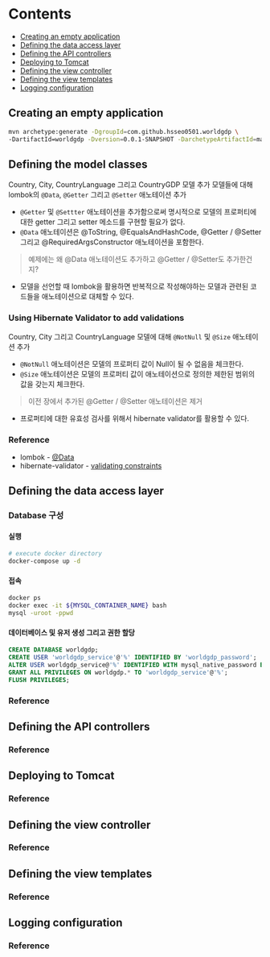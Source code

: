 # Contents
* [Creating an empty application](#Creating-an-empty-application)
* [Defining the data access layer](#Defining-the-data-access-layer)
* [Defining the API controllers](#Defining-the-API-controllers)
* [Deploying to Tomcat](#Deploying-to-Tomcat)
* [Defining the view controller](#Defining-the-view-controller)
* [Defining the view templates](#Defining-the-view-templates)
* [Logging configuration](#Logging-configuration)

## Creating an empty application
```bash
mvn archetype:generate -DgroupId=com.github.hsseo0501.worldgdp \
-DartifactId=worldgdp -Dversion=0.0.1-SNAPSHOT -DarchetypeArtifactId=maven-archetype-webapp
```

## Defining the model classes
Country, City, CountryLanguage 그리고 CountryGDP 모델 추가
모델들에 대해 lombok의 ```@Data```, ```@Getter``` 그리고 ```@Setter``` 애노테이션 추가
* ```@Getter``` 및 ```@Settter``` 애노테이션을 추가함으로써 명시적으로 모델의 프로퍼티에 대한 getter 그리고 setter 메소드를 구현할 필요가 없다.
* ```@Data``` 애노테이션은 @ToString, @EqualsAndHashCode, @Getter / @Setter 그리고 @RequiredArgsConstructor 애노테이션을 포함한다.
> 예제에는 왜 @Data 애노테이션도 추가하고 @Getter / @Setter도 추가한건지? 
* 모델을 선언할 때 lombok을 활용하면 반복적으로 작성해야하는 모델과 관련된 코드들을 애노테이션으로 대체할 수 있다.

### Using Hibernate Validator to add validations
Country, City 그리고 CountryLanguage 모델에 대해 ```@NotNull``` 및 ```@Size``` 애노테이션 추가
* ```@NotNull``` 애노테이션은 모델의 프로퍼티 값이 Null이 될 수 없음을 체크한다.
* ```@Size``` 애노테이션은 모델의 프로퍼티 값이 애노테이션으로 정의한 제한된 범위의 값을 갖는지 체크한다.
> 이전 장에서 추가된 @Getter / @Setter 애노테이션은 제거
* 프로퍼티에 대한 유효성 검사를 위해서 hibernate validator를 활용할 수 있다.

### Reference
* lombok - [@Data](https://projectlombok.org/features/Data)
* hibernate-validator - [validating constraints](https://docs.jboss.org/hibernate/validator/6.0/reference/en-US/html_single/#_validating_constraints)


## Defining the data access layer
### Database 구성
#### 실행
```bash
# execute docker directory
docker-compose up -d
```

#### 접속
```bash
docker ps
docker exec -it ${MYSQL_CONTAINER_NAME} bash
mysql -uroot -ppwd
```
#### 데이터베이스 및 유저 생성 그리고 권한 할당
```sql
CREATE DATABASE worldgdp;
CREATE USER 'worldgdp_service'@'%' IDENTIFIED BY 'worldgdp_password';
ALTER USER worldgdp_service@'%' IDENTIFIED WITH mysql_native_password BY 'worldgdp_password';
GRANT ALL PRIVILEGES ON worldgdp.* TO 'worldgdp_service'@'%';
FLUSH PRIVILEGES;
```


### Reference


## Defining the API controllers

### Reference


## Deploying to Tomcat

### Reference


## Defining the view controller

### Reference


## Defining the view templates

### Reference


## Logging configuration

### Reference